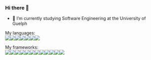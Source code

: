 ### Hi there 👋


- 🌱 I’m currently studying Software Engineering at the University of Guelph

My languages:<br>
<img src = "https://img.shields.io/badge/C-00599C?style=for-the-badge&logo=c&logoColor=white"><img src = "https://img.shields.io/badge/CSS3-1572B6?style=for-the-badge&logo=css3&logoColor=white"><img src = "https://img.shields.io/badge/HTML5-E34F26?style=for-the-badge&logo=html5&logoColor=white"><img src = "https://img.shields.io/badge/Java-ED8B00?style=for-the-badge&logo=java&logoColor=white"><img src = "https://img.shields.io/badge/JavaScript-323330?style=for-the-badge&logo=javascript&logoColor=F7DF1E"><img src = "https://img.shields.io/badge/Python-FFD43B?style=for-the-badge&logo=python&logoColor=darkgreen"><img src = "https://img.shields.io/badge/Ruby-CC342D?style=for-the-badge&logo=ruby&logoColor=white"> 

My frameworks:<br>
<img src = "https://img.shields.io/badge/Bootstrap-563D7C?style=for-the-badge&logo=bootstrap&logoColor=white"><img src = "https://img.shields.io/badge/Express.js-000000?style=for-the-badge&logo=express&logoColor=white"><img src = "https://img.shields.io/badge/Flask-000000?style=for-the-badge&logo=flask&logoColor=white"><img src = "https://img.shields.io/badge/jQuery-0769AD?style=for-the-badge&logo=jquery&logoColor=white"><img src = "https://img.shields.io/badge/Junit5-25A162?style=for-the-badge&logo=junit5&logoColor=white"><img src = "https://img.shields.io/badge/MySQL-005C84?style=for-the-badge&logo=mysql&logoColor=white"><img src = "https://img.shields.io/badge/Node.js-339933?style=for-the-badge&logo=nodedotjs&logoColor=white"><img src = "https://img.shields.io/badge/npm-CB3837?style=for-the-badge&logo=npm&logoColor=white"><img src = "https://img.shields.io/badge/OpenGL-FFFFFF?style=for-the-badge&logo=opengl"><img src = "https://img.shields.io/badge/React-20232A?style=for-the-badge&logo=react&logoColor=61DAFB"><img src = "https://img.shields.io/badge/React_Native-20232A?style=for-the-badge&logo=react&logoColor=61DAFB"><img src = "https://img.shields.io/badge/Ruby_on_Rails-CC0000?style=for-the-badge&logo=ruby-on-rails&logoColor=white"> 
